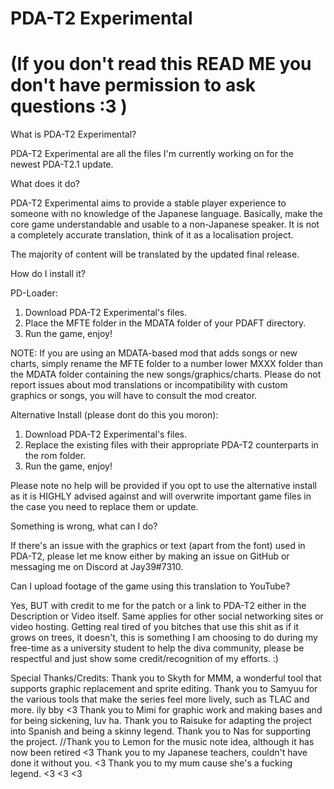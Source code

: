 # PDA-T2 Experimental
# (If you don't read this READ ME you don't have permission to ask questions :3 )
What is PDA-T2 Experimental?

PDA-T2 Experimental are all the files I'm currently working on for the newest PDA-T2.1 update.

What does it do?

PDA-T2 Experimental aims to provide a stable player experience to someone with no knowledge of the Japanese language. Basically, make the core game  understandable and usable to a non-Japanese speaker. It is not a completely accurate translation, think of it as a localisation project.

The majority of content will be translated by the updated final release.

How do I install it?

PD-Loader:
1. Download PDA-T2 Experimental's files.
2. Place the MFTE folder in the MDATA folder of your PDAFT directory.
3. Run the game, enjoy!

NOTE: If you are using an MDATA-based mod that adds songs or new charts, simply rename the MFTE folder to a number lower MXXX folder than the MDATA folder containing the new songs/graphics/charts. Please do not report issues about mod translations or incompatibility with custom graphics or songs, you will have to consult the mod creator.

Alternative Install (please dont do this you moron):
1. Download PDA-T2 Experimental's files.
2. Replace the existing files with their appropriate PDA-T2 counterparts in the rom folder.
3. Run the game, enjoy!

Please note no help will be provided if you opt to use the alternative install as it is HIGHLY advised against and will overwrite important game files in the case you need to replace them or update.

Something is wrong, what can I do?

If there's an issue with the graphics or text (apart from the font) used in PDA-T2, please let me know either by making an issue on GitHub or messaging me on Discord at Jay39#7310.

Can I upload footage of the game using this translation to YouTube?

Yes, BUT with credit to me for the patch or a link to PDA-T2 either in the Description or Video itself. Same applies for other social networking sites or video hosting. Getting real tired of you bitches that use this shit as if it grows on trees, it doesn't, this is something I am choosing to do during my free-time as a university student to help the diva community, please be respectful and just show some credit/recognition of my efforts. :)

Special Thanks/Credits:
Thank you to Skyth for MMM, a wonderful tool that supports graphic replacement and sprite editing.
Thank you to Samyuu for the various tools that make the series feel more lively, such as TLAC and more. ily bby <3
Thank you to Mimi for graphic work and making bases and for being sickening, luv ha.
Thank you to Raisuke for adapting the project into Spanish and being a skinny legend.
Thank you to Nas for supporting the project.
//Thank you to Lemon for the music note idea, although it has now been retired <3
Thank you to my Japanese teachers, couldn't have done it without you. <3
Thank you to my mum cause she's a fucking legend. <3 <3 <3

